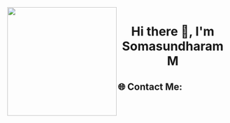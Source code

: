 <img align="left" height="250" src="https://github.com/user-attachments/assets/dd6469df-d3ff-4217-8bd9-fd2c12eeee82"/>

## 
<h1 align="center">Hi there 👋, I'm Somasundharam M</h1>

## 🌐 Contact Me:
<div align="center">
   <a href="https://facebook.com/somukstew" target="_blank"><img alt="" src="https://img.shields.io/badge/Facebook-%231877F2.svg?logo=Facebook&logoColor=white" style="vertical-align:center" /></a>
  <a href="https://instagram.com/somu_kstew" target="_blank"><img alt="" src="https://img.shields.io/badge/Instagram-%23E4405F.svg?logo=Instagram&logoColor=white" style="vertical-align:center" /></a>
  <a href="https://linkedin.com/in/somu-kstew" target="_blank"><img alt="" src="https://img.shields.io/badge/LinkedIn-%230077B5.svg?logo=linkedin&logoColor=white" style="vertical-align:center" /></a>
  <a href="mailto:somukstew@gmail.com" target="_blank"><img alt="" src="https://img.shields.io/badge/Email-D14836?logo=gmail&logoColor=white" style="vertical-align:center" /></a>
<!--
**somuberlin/somuberlin** is a ✨ _special_ ✨ repository because its `README.md` (this file) appears on your GitHub profile.

Here are some ideas to get you started:

- 🔭 I’m currently working on ...
- 🌱 I’m currently learning ...
- 👯 I’m looking to collaborate on ...
- 🤔 I’m looking for help with ...
- 💬 Ask me about ...
- 📫 How to reach me: ...
- 😄 Pronouns: ...
- ⚡ Fun fact: ...
-->

## 💫 About Me:
I'm Somasundharam from Madurai, Tamil Nadu, India. 👨‍💻<br><br>🔭 I’m looking for a Job Opportunity as a Developer<br>🌱 I’m currently learning Spring Boot & React JS<br>⚡ I enjoy building new applications and projects

### 💻 Technical Skills:
![HTML5](https://img.shields.io/badge/html5-%23E34F26.svg?style=flat&logo=html5&logoColor=white) ![CSS3](https://img.shields.io/badge/css3-%231572B6.svg?style=flat&logo=css3&logoColor=white) ![C](https://img.shields.io/badge/c-%2300599C.svg?style=flat&logo=c&logoColor=white)  ![Java](https://img.shields.io/badge/java-%23ED8B00.svg?style=flat&logo=openjdk&logoColor=white) ![JavaScript](https://img.shields.io/badge/javascript-%23323330.svg?style=flat&logo=javascript&logoColor=%23F7DF1E) ![PHP](https://img.shields.io/badge/php-%23777BB4.svg?style=flat&logo=php&logoColor=white) 

### 💻 Frameworks/Library:
![React](https://img.shields.io/badge/react-%2320232a.svg?style=flat&logo=react&logoColor=%2361DAFB) ![Spring](https://img.shields.io/badge/spring-%236DB33F.svg?style=flat&logo=spring&logoColor=white) 

### 💻 Database:
![MySQL](https://img.shields.io/badge/mysql-4479A1.svg?style=flat&logo=mysql&logoColor=white) 

### 💻 Design Tools:
![Adobe Premiere Pro](https://img.shields.io/badge/Adobe%20Premiere%20Pro-9999FF.svg?style=flat&logo=Adobe%20Premiere%20Pro&logoColor=white) ![Adobe Photoshop](https://img.shields.io/badge/adobe%20photoshop-%2331A8FF.svg?style=flat&logo=adobe%20photoshop&logoColor=white) ![Adobe XD](https://img.shields.io/badge/Adobe%20XD-470137?style=flat&logo=Adobe%20XD&logoColor=#FF61F6) ![Figma](https://img.shields.io/badge/figma-%23F24E1E.svg?style=flat&logo=figma&logoColor=white) ![Canva](https://img.shields.io/badge/Canva-%2300C4CC.svg?style=flat&logo=Canva&logoColor=white) 


### 💻 Version Control:
![Git](https://img.shields.io/badge/git-%23F05033.svg?style=flat&logo=git&logoColor=white) ![GitHub](https://img.shields.io/badge/github-%23121011.svg?style=flat&logo=github&logoColor=white) 

### 💻 Microcontrollers:
![Arduino](https://img.shields.io/badge/-Arduino-00979D?style=flat&logo=Arduino&logoColor=white) ![Raspberry Pi](https://img.shields.io/badge/-Raspberry_Pi-C51A4A?style=flat&logo=Raspberry-Pi) 

### 💻 Others:
![Postman](https://img.shields.io/badge/Postman-FF6C37?style=flat&logo=postman&logoColor=white)

## 📊 My GitHub Stats:
![](https://github-readme-stats.vercel.app/api?username=somuberlin&theme=dark&hide_border=true&include_all_commits=true&count_private=false)<br/>
![](https://nirzak-streak-stats.vercel.app/?user=somuberlin&theme=dark&hide_border=true)<br/>
![](https://github-readme-stats.vercel.app/api/top-langs/?username=somuberlin&theme=dark&hide_border=true&include_all_commits=true&count_private=false&layout=compact)

## 🏆 GitHub Trophies
![](https://github-profile-trophy.vercel.app/?username=somuberlin&theme=radical&no-frame=true&no-bg=true&margin-w=4)

### ✍️ Random Dev Quote
![](https://quotes-github-readme.vercel.app/api?type=horizontal&theme=gruvbox)

### 🔝 Top Contributed Repo
![](https://github-contributor-stats.vercel.app/api?username=somuberlin&limit=5&theme=dark&combine_all_yearly_contributions=true)

---
[![](https://visitcount.itsvg.in/api?id=somuberlin&icon=1&color=0)](https://visitcount.itsvg.in)

<!-- Proudly created with GPRM ( https://gprm.itsvg.in ) -->

